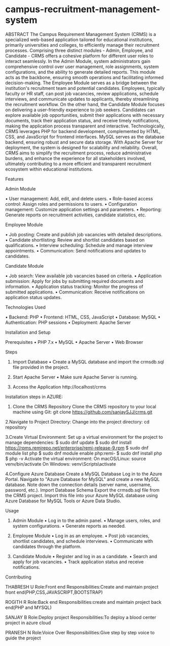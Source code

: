 # campus-recruitment-management-system
ABSTRACT
The Campus Requirement Management System (CRMS) is a specialized web-based application tailored for educational institutions, primarily universities and colleges, to efficiently manage their recruitment processes. Comprising three distinct modules - Admin, Employee, and Candidate - CRMS offers a cohesive platform for different user roles to interact seamlessly.
In the Admin Module, system administrators gain comprehensive control over user management, role assignments, system configurations, and the ability to generate detailed reports. This module acts as the backbone, ensuring smooth operations and facilitating informed decision-making.
The Employee Module serves as a bridge between the institution's recruitment team and potential candidates. Employees, typically faculty or HR staff, can post job vacancies, review applications, schedule interviews, and communicate updates to applicants, thereby streamlining the recruitment workflow.
On the other hand, the Candidate Module focuses on delivering a user-friendly experience to job seekers. Candidates can explore available job opportunities, submit their applications with necessary documents, track their application status, and receive timely notifications, making the application process transparent and interactive.
Technologically, CRMS leverages PHP for backend development, complemented by HTML, CSS, and JavaScript for frontend interfaces. MySQL serves as the database backend, ensuring robust and secure data storage. With Apache Server for deployment, the system is designed for scalability and reliability.
Overall, CRMS aims to simplify the recruitment process, reduce administrative burdens, and enhance the experience for all stakeholders involved, ultimately contributing to a more efficient and transparent recruitment ecosystem within educational institutions.


Features

Admin Module

•	User management: Add, edit, and delete users.
•	Role-based access control: Assign roles and permissions to users.
•	Configuration management: Customize application settings and parameters.
•	Reporting: Generate reports on recruitment activities, candidate statistics, etc.

Employee Module

•	Job posting: Create and publish job vacancies with detailed descriptions.
•	Candidate shortlisting: Review and shortlist candidates based on qualifications.
•	Interview scheduling: Schedule and manage interview appointments.
•	Communication: Send notifications and updates to candidates.

Candidate Module

•	Job search: View available job vacancies based on criteria.
•	Application submission: Apply for jobs by submitting required documents and information.
•	Application status tracking: Monitor the progress of submitted applications.
•	Communication: Receive notifications on application status updates.

Technologies Used

•	Backend: PHP
•	Frontend: HTML, CSS, JavaScript
•	Database: MySQL
•	Authentication: PHP sessions
•	Deployment: Apache Server

Installation and Setup

Prerequisites
•	PHP 7.x
•	MySQL
•	Apache Server
•	Web Browser

Steps

1.	Import Database
•	Create a MySQL database and import the crmsdb.sql file provided in the project.

3.	Start Apache Server
•	Make sure Apache Server is running.

5.	Access the Application
               http://localhost/crms

Installation steps in AZURE:

1. Clone the CRMS Repository
Clone the CRMS repository to your local machine using Git:
git clone https://github.com/sanjaySJJ/crms.git

2.Navigate to Project Directory:
Change into the project directory:
cd repository

3.Create Virtual Environment:
Set up a virtual environment for the project to manage dependencies:
$ sudo dnf update
$ sudo dnf install https://rpms.remirepo.net/enterprise/remi-release-9.rpm
$ sudo dnf module list php
$ sudo dnf module enable php:remi-<VERSION>
$ sudo dnf install php 
$ php -v 
Activate the virtual environment:
On macOS/Linux:
source venv/bin/activate
On Windows:
venv\Scripts\activate

4.Configure Azure Database
Create a MySQL Database
Log in to the Azure Portal.
Navigate to "Azure Database for MySQL" and create a new MySQL database.
Note down the connection details (server name, username, password, etc.).
Import Database Schema
Export the crmsdb.sql file from the CRMS project.
Import this file into your Azure MySQL database using Azure Database for MySQL Tools or Azure Data Studio.

Usage

1.	Admin Module
•	Log in to the admin panel.
•	Manage users, roles, and system configurations.
•	Generate reports as needed.

2.	Employee Module
•	Log in as an employee.
•	Post job vacancies, shortlist candidates, and schedule interviews.
•	Communicate with candidates through the platform.

3.	Candidate Module
•	Register and log in as a candidate.
•	Search and apply for job vacancies.
•	Track application status and receive notifications.

Contributing

THABRESH U
Role:Front end
Responsibilities:Create and maintain project front end(PHP,CSS,JAVASCRIPT,BOOTSTRAP)

ROGITH R
Role:Back end
Responsibilities:create and maintain project back end(PHP and MYSQL)

SANJAY B
Role:Deploy project
Responsibilities:To deploy a blood center project in azure cloud

PRANESH N
Role:Voice Over 
Responsibilities:Give step by step voice to guide the project

